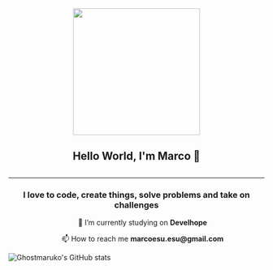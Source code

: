 <div id="header" align="center">
  <img src="https://media.giphy.com/media/cFdHXXm5GhJsc/giphy.gif" width="250"/>
</div>

<h2 align="center">Hello World, I'm Marco 👋<h2/>

<!-- ABOUT YOU -->
<hr>
<h3 align="center">I love to code, create things, solve problems and take on challenges</h3>
  <ul align="center">
    <p>🔭 I’m currently studying on <strong>Develhope</strong></p>
    <p>📫 How to reach me <strong>marcoesu.esu@gmail.com</strong></p>
  </ul>


![Ghostmaruko's GitHub stats](https://github-readme-stats.vercel.app/api?username=ghostmaruko&theme=cobalt&show_icons=true)
